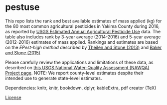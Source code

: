 # pestuse

This repo lists the rank and best available estimates of mass applied (kg) for the 80 most common agricultural pesticides in Yakima County during 2016, as reported by [USGS Estimated Annual Agricultural Pesticide Use](https://water.usgs.gov/nawqa/pnsp/usage/maps/county-level/) data. The table also includes rank by 3-year average (2014-2016) and 5-year average (2012-2016) estimates of mass applied. Rankings and estimates are based on the *EPest-high method* described by [Theilen and Stone (2013)](https://pubs.usgs.gov/sir/2013/5009/) and [Baker and Stone (2015)](https://pubs.usgs.gov/ds/0907/)

Please carefully review the applications and limitations of these data, as described on [this USGS National Water-Quality Assessment (NAWQA) Project page](https://water.usgs.gov/nawqa/pnsp/usage/maps/about.php). NOTE: We report county-level estimates despite their intended use to generate state-level estimates.

Dependencies: knitr, knitr, bookdown, dplyr, kableExtra, pdf creator (TeX)

[License](https://github.com/eddiekasner/pestuse/blob/master/LICENSE)
